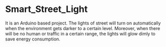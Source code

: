# Smart_Street_Light
It is an Arduino based project. The lights of street will turn on automatically when the environment gets darker to a certain level. Moreover, when there will be no human or traffic in a certain range, the lights will glow dimly to save energy consumption. 
